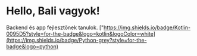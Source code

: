 # Hello, Bali vagyok!

Backend és app fejlesztőnek tanulok.
["https://img.shields.io/badge/Kotlin-0095D5?style=for-the-badge&logo=kotlin&logoColor=white](https://img.shields.io/badge/Python-grey?style=for-the-badge&logo=python)
